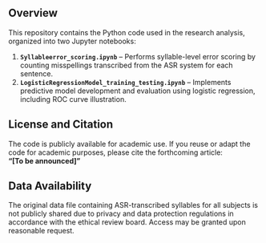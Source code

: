 ## Overview

This repository contains the Python code used in the research analysis, organized into two Jupyter notebooks:

1. **`Syllableerror_scoring.ipynb`** – Performs syllable-level error scoring by counting misspellings transcribed from the ASR system for each sentence.
2. **`LogisticRegressionModel_training_testing.ipynb`** – Implements predictive model development and evaluation using logistic regression, including ROC curve illustration.

## License and Citation

The code is publicly available for academic use. If you reuse or adapt the code for academic purposes, please cite the forthcoming article:  
**“[To be announced]”**

## Data Availability

The original data file containing ASR-transcribed syllables for all subjects is not publicly shared due to privacy and data protection regulations in accordance with the ethical review board. Access may be granted upon reasonable request.
